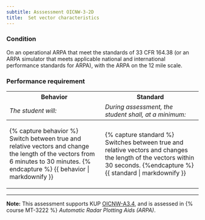 ```yaml
---
subtitle: Asssessment OICNW-3-2D
title:  Set vector characteristics
---
```




### Condition

On an operational ARPA that meet the standards of 33 CFR 164.38 (or an ARPA simulator that meets applicable national and international performance standards for ARPA), with the ARPA on the 12 mile scale.

### Performance requirement 

<table width='100%' class='Guidelines'>
 <thead>
 <tr>
     <th class='thirty'>Behavior</th>
     <th class='seventy'>Standard</th>
 </tr>
 <tr>
     <td><em>The student will:</em></td>
     <td><em>During assessment, the student shall, at a minimum:</em></td>
 </tr>
 </thead>
 <tbody>
 

<tr><td>

{% capture behavior %}
Switch between true and relative vectors and change the length of the vectors from 6 minutes to 30 minutes.
{% endcapture %}
{{ behavior | markdownify }}

</td><td>

{% capture standard %}
Switches between true and relative vectors and changes the length of the vectors within 30 seconds.
{%endcapture %}
{{ standard | markdownify }}

</td></tr>



 </tbody>
 </table>



*****

**Note:** This assessment supports KUP [OICNW-A3.4]({{site.baseurl}}/tables/21.html#OICNW-A3.4), and is assessed in  {% course  MT-3222 %}  *Automatic Radar Plotting Aids (ARPA)*. 

